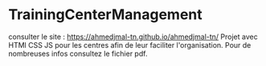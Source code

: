 # TrainingCenterManagement

consulter le site : https://ahmedjmal-tn.github.io/ahmedjmal-tn/ Projet avec HTMl CSS JS pour les centres afin de leur faciliter l'organisation. Pour de nombreuses infos consultez le fichier pdf.
